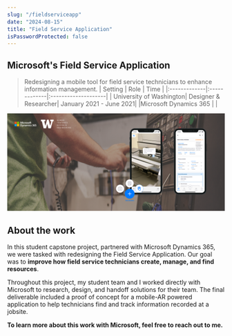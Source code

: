```yaml
---
slug: "/fieldserviceapp"
date: "2024-08-15"
title: "Field Service Application"
isPasswordProtected: false
---
```


## Microsoft's Field Service Application
> Redesigning a mobile tool for field service technicians to enhance information management.
| Setting    | Role   | Time  |
|:-------------|:-------------|:--------------------|
| University of Washington| Designer & Researcher| January 2021 - June 2021|
|Microsoft Dynamics 365 | |

![Hero image of field service app](../src/images/fieldservice/heronew.png)

## About the work
In this student capstone project, partnered with Microsoft Dynamics 365, we were tasked with redesigning the Field Service Application. Our goal was to **improve how field service technicians create, manage, and find resources**.

Throughout this project, my student team and I worked directly with Microsoft to research, design, and handoff solutions for their team. The final deliverable included a proof of concept for a mobile-AR powered application to help technicians find and track information recorded at a jobsite. 

**To learn more about this work with Microsoft, feel free to reach out to me.**
